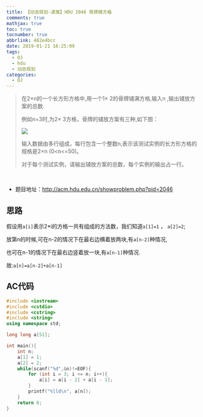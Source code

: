 ```yaml
---
title: 【动态规划-递推】HDU 2046 骨牌铺方格
comments: true
mathjax: true
toc: true
tocnumber: true
abbrlink: 482e4bcc
date: 2019-01-21 16:25:09
tags:
  - OJ
  - hdu
  - 动态规划
categories: 
  - OJ
---
```


> 在2×n的一个长方形方格中,用一个1× 2的骨牌铺满方格,输入n ,输出铺放方案的总数.
>
> 例如n=3时,为2× 3方格，骨牌的铺放方案有三种,如下图：
>
> ![](https://photo.hushhw.cn/images/C40-1003-1.jpg)
>
> 输入数据由多行组成，每行包含一个整数n,表示该测试实例的长方形方格的规格是2×n (0<n<=50)。
>
> 对于每个测试实例，请输出铺放方案的总数，每个实例的输出占一行。

<!-- more -->

​         

- 题目地址：http://acm.hdu.edu.cn/showproblem.php?pid=2046



## 思路

假设用`a[i]`表示2*i的方格一共有组成的方法数，我们知道`a[1]=1` ， `a[2]=2`;

放第n的时候,可在n-2的情况下在最右边横着放两块,有`a[n-2]`种情况,

也可在n-1的情况下在最右边竖着放一块,有`a[n-1]`种情况.

故:`a[n]=a[n-2]+a[n-1]`




## AC代码

```c++
#include <iostream>
#include <cstdio>
#include <cstring>
#include <string>
using namespace std;

long long a[51];

int main(){
    int n;
    a[1] = 1;
    a[2] = 2;
    while(scanf("%d",&n)!=EOF){
        for (int i = 3; i <= n; i++){
            a[i] = a[i - 2] + a[i - 1];
        }
        printf("%lld\n", a[n]);
    }
    return 0;
}
```

